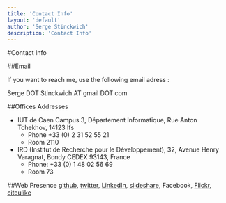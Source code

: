 ```yaml
---
title: 'Contact Info'
layout: 'default'
author: 'Serge Stinckwich'
description: 'Contact Info'
---
```

#Contact Info

##Email

If you want to reach me, use the following email adress :

Serge DOT Stinckwich AT gmail DOT com

##Offices Addresses

* IUT de Caen Campus 3, Département Informatique, Rue Anton Tchekhov, 14123 Ifs
	* Phone +33 (0) 2 31 52 55 21
	* Room 2110
* IRD (Institut de Recherche pour le Développement), 32, Avenue Henry Varagnat, Bondy CEDEX 93143, France
	* Phone: +33 (0) 1 48 02 56 69 
	* Room 73
 
##Web Presence
[github](http://github.com/SergeStinckwich), [twitter](https://github.com/SergeStinckwich), [LinkedIn](fr.linkedin.com/in/sergestinckwich/), [slideshare](http://www.slideshare.net/SergeStinckwich), Facebook, [Flickr](http://www.flickr.com/photos/sergestinckwich/), [citeulike](http://www.citeulike.org/profile/SergeStinckwich)

